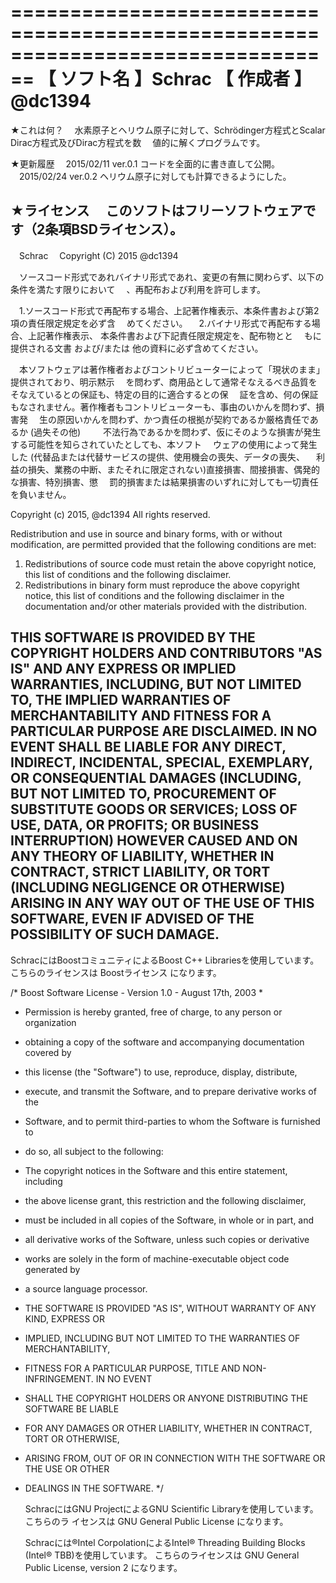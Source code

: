 ﻿================================================================================
【 ソフト名 】Schrac
【  作成者  】@dc1394
================================================================================

★これは何？
　水素原子とヘリウム原子に対して、Schrödinger方程式とScalar Dirac方程式及びDirac方程式を数
　値的に解くプログラムです。

★更新履歴
　2015/02/11 ver.0.1  コードを全面的に書き直して公開。
　2015/02/24 ver.0.2  ヘリウム原子に対しても計算できるようにした。

★ライセンス
　このソフトはフリーソフトウェアです（2条項BSDライセンス）。
--------------------------------------------------------------------------------
　Schrac
　Copyright (C) 2015 @dc1394

　ソースコード形式であれバイナリ形式であれ、変更の有無に関わらず、以下の条件を満たす限りにおいて
　、再配布および利用を許可します。

　1.ソースコード形式で再配布する場合、上記著作権表示、本条件書および第2項の責任限定規定を必ず含
　めてください。
　2.バイナリ形式で再配布する場合、上記著作権表示、 本条件書および下記責任限定規定を、配布物とと
　もに提供される文書 および/または 他の資料に必ず含めてください。

　本ソフトウェアは著作権者およびコントリビューターによって「現状のまま」提供されており、明示黙示
　を問わず、商用品として通常そなえるべき品質をそなえているとの保証も、特定の目的に適合するとの保
　証を含め、何の保証もなされません。著作権者もコントリビューターも、事由のいかんを問わず、損害発
　生の原因いかんを問わず、かつ責任の根拠が契約であるか厳格責任であるか (過失その他) 　
　不法行為であるかを問わず、仮にそのような損害が発生する可能性を知らされていたとしても、本ソフト
　ウェアの使用によって発生した (代替品または代替サービスの提供、使用機会の喪失、データの喪失、
　利益の損失、業務の中断、またそれに限定されない)直接損害、間接損害、偶発的な損害、特別損害、懲
　罰的損害または結果損害のいずれに対しても一切責任を負いません。

  Copyright (c) 2015, @dc1394
  All rights reserved.

  Redistribution and use in source and binary forms, with or without
  modification, are permitted provided that the following conditions are met:
  
  1. Redistributions of source code must retain the above copyright notice,
   this list of conditions and the following disclaimer. 
  2. Redistributions in binary form must reproduce the above copyright notice,
   this list of conditions and the following disclaimer in the documentation
   and/or other materials provided with the distribution. 
  
  THIS SOFTWARE IS PROVIDED BY THE COPYRIGHT HOLDERS AND CONTRIBUTORS "AS IS"
  AND
  ANY EXPRESS OR IMPLIED WARRANTIES, INCLUDING, BUT NOT LIMITED TO, THE IMPLIED
  WARRANTIES OF MERCHANTABILITY AND FITNESS FOR A PARTICULAR PURPOSE ARE
  DISCLAIMED. IN NO EVENT SHALL <COPYRIGHT HOLDER> BE LIABLE FOR ANY
  DIRECT, INDIRECT, INCIDENTAL, SPECIAL, EXEMPLARY, OR CONSEQUENTIAL DAMAGES
  (INCLUDING, BUT NOT LIMITED TO, PROCUREMENT OF SUBSTITUTE GOODS OR SERVICES;
  LOSS OF USE, DATA, OR PROFITS; OR BUSINESS INTERRUPTION) HOWEVER CAUSED AND
  ON ANY THEORY OF LIABILITY, WHETHER IN CONTRACT, STRICT LIABILITY, OR TORT
  (INCLUDING NEGLIGENCE OR OTHERWISE) ARISING IN ANY WAY OUT OF THE USE OF THIS
  SOFTWARE, EVEN IF ADVISED OF THE POSSIBILITY OF SUCH DAMAGE.
--------------------------------------------------------------------------------

  SchracにはBoostコミュニティによるBoost C++ Librariesを使用しています。
  こちらのライセンスは Boostライセンス になります。

/* Boost Software License - Version 1.0 - August 17th, 2003
*
* Permission is hereby granted, free of charge, to any person or organization
* obtaining a copy of the software and accompanying documentation covered by
* this license (the "Software") to use, reproduce, display, distribute,
* execute, and transmit the Software, and to prepare derivative works of the
* Software, and to permit third-parties to whom the Software is furnished to
* do so, all subject to the following:

* The copyright notices in the Software and this entire statement, including
* the above license grant, this restriction and the following disclaimer,
* must be included in all copies of the Software, in whole or in part, and
* all derivative works of the Software, unless such copies or derivative
* works are solely in the form of machine-executable object code generated by
* a source language processor.

* THE SOFTWARE IS PROVIDED "AS IS", WITHOUT WARRANTY OF ANY KIND, EXPRESS OR
* IMPLIED, INCLUDING BUT NOT LIMITED TO THE WARRANTIES OF MERCHANTABILITY,
* FITNESS FOR A PARTICULAR PURPOSE, TITLE AND NON-INFRINGEMENT. IN NO EVENT
* SHALL THE COPYRIGHT HOLDERS OR ANYONE DISTRIBUTING THE SOFTWARE BE LIABLE
* FOR ANY DAMAGES OR OTHER LIABILITY, WHETHER IN CONTRACT, TORT OR OTHERWISE,
* ARISING FROM, OUT OF OR IN CONNECTION WITH THE SOFTWARE OR THE USE OR OTHER
* DEALINGS IN THE SOFTWARE.
*/

  SchracにはGNU ProjectによるGNU Scientific Libraryを使用しています。こちらのラ
  イセンスは GNU General Public License になります。

  Schracには®Intel CorpolationによるIntel® Threading Building Blocks (Intel® 
  TBB)を使用しています。
  こちらのライセンスは GNU General Public License, version 2 になります。
